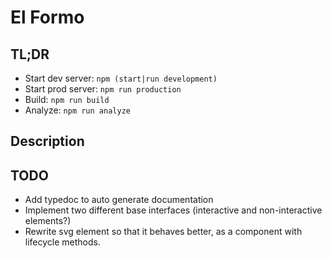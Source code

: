 # El Formo

## TL;DR

-   Start dev server: `npm (start|run development)`
-   Start prod server: `npm run production`
-   Build: `npm run build`
-   Analyze: `npm run analyze`

## Description

## TODO

-   Add typedoc to auto generate documentation
-   Implement two different base interfaces (interactive and non-interactive elements?)
-   Rewrite svg element so that it behaves better, as a component with lifecycle methods.
